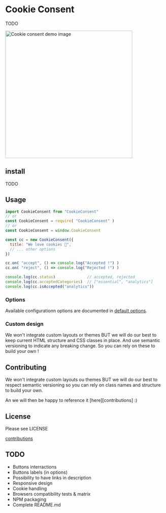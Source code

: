 # Cookie Consent

TODO

<img src="https://dfuzd1hyd2y0f.cloudfront.net/sharings/20210224_cookie-consent-demo-image_9f58fc0584e4cd25.jpg" alt="Cookie consent demo image" width="400"/>

## install

TODO

## Usage

```javascript
import CookieConsent from "CookieConsent"
// or
const CookieConsent = require( "CookieConsent" )
// or
const CookieConsent = window.CookieConsent

const cc = new CookieConsent({
  title: "We love cookies 🍪",
  // ... other options
})

cc.on( "accept", () => console.log("Accepted !") )
cc.on( "reject", () => console.log("Rejected !") )

console.log(cc.status)              // accepted, rejected
console.log(cc.acceptedCategories)  // ["essential", "analytics"]
console.log(cc.isAccepted("analytics"))
```
### Options

Available configurationn options are documented in [default options](./src/default_options.js).

### Custom design

We won't integrate custom layouts or themes BUT we will do our best to keep current HTML structure and CSS classes in place. And use semantic versioning to indicate any breaking change. So you can rely on these to build your own !

## Contributing

We won't integrate custom layouts ou themes BUT
we will do our best to respect semantic versioning so you can rely on class names and structure to build your own.

An we will then be happy to reference it [here][contributions] :)

## License
Please see LICENSE

[contributions](doc/contributions.md)

## TODO
- Buttons interractions
- Buttons labels (in options)
- Possibility to have links in description
- Responsive design
- Cookie handling
- Browsers compatibility tests & matrix
- NPM packaging
- Complete README.md

